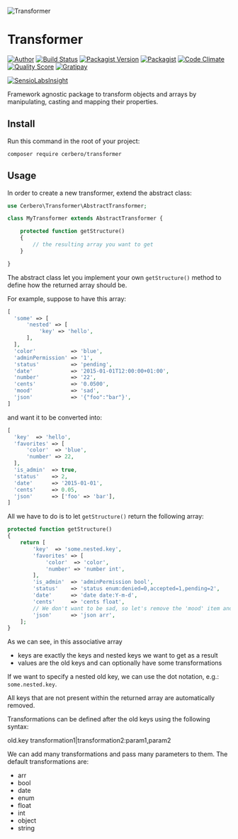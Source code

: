 ![](http://s2.postimg.org/oubkkdn91/transformer.jpg "Transformer")
# Transformer

[![Author](http://img.shields.io/badge/author-@cerbero90-blue.svg?style=flat-square)](https://twitter.com/cerbero90)
[![Build Status](https://img.shields.io/travis/cerbero90/Transformer/master.svg?style=flat-square)](https://travis-ci.org/cerbero90/Transformer)
[![Packagist Version](https://img.shields.io/packagist/v/cerbero/transformer.svg?style=flat-square&label=release)](https://packagist.org/packages/cerbero/transformer)
[![Packagist](https://img.shields.io/packagist/l/cerbero/transformer.svg?style=flat-square)](LICENSE.md)
[![Code Climate](https://img.shields.io/codeclimate/github/cerbero90/Transformer.svg?style=flat-square)](https://codeclimate.com/github/cerbero90/Transformer)
[![Quality Score](https://img.shields.io/scrutinizer/g/cerbero90/Transformer.svg?style=flat-square)](https://scrutinizer-ci.com/g/cerbero90/Transformer)
[![Gratipay](https://img.shields.io/gratipay/cerbero.svg?style=flat-square)](https://gratipay.com/cerbero/)

[![SensioLabsInsight](https://insight.sensiolabs.com/projects/5932ecbf-aff3-48c8-9cf9-7639530a84f5/big.png)](https://insight.sensiolabs.com/projects/5932ecbf-aff3-48c8-9cf9-7639530a84f5)

Framework agnostic package to transform objects and arrays by manipulating, casting and mapping their properties.

## Install

Run this command in the root of your project:

```
composer require cerbero/transformer
```

## Usage

In order to create a new transformer, extend the abstract class:

``` php
use Cerbero\Transformer\AbstractTransformer;

class MyTransformer extends AbstractTransformer {

	protected function getStructure()
	{
		// the resulting array you want to get
	}

}
```
The abstract class let you implement your own `getStructure()` method to define how the returned array should be.

For example, suppose to have this array:
```php
[
  'some' => [
      'nested' => [
          'key' => 'hello',
      ],
  ],
  'color'           => 'blue',
  'adminPermission' => '1',
  'status'          => 'pending',
  'date'            => '2015-01-01T12:00:00+01:00',
  'number'          => '22',
  'cents'           => '0.0500',
  'mood'            => 'sad',
  'json'            => '{"foo":"bar"}',
]
```
and want it to be converted into:
```php
[
  'key'  => 'hello',
  'favorites' => [
      'color'  => 'blue',
      'number' => 22,
  ],
  'is_admin'  => true,
  'status'    => 2,
  'date'      => '2015-01-01',
  'cents'     => 0.05,
  'json'      => ['foo' => 'bar'],
]
```
All we have to do is to let `getStructure()` return the following array:
```php
protected function getStructure()
{
	return [
		'key'  => 'some.nested.key',
		'favorites' => [
			'color'  => 'color',
			'number' => 'number int',
		],
		'is_admin'  => 'adminPermission bool',
		'status'    => 'status enum:denied=0,accepted=1,pending=2',
		'date'      => 'date date:Y-m-d',
		'cents'     => 'cents float',
		// We don't want to be sad, so let's remove the 'mood' item and smile :) 
		'json'      => 'json arr',
	];
}
```
As we can see, in this associative array
+ keys are exactly the keys and nested keys we want to get as a result
+ values are the old keys and can optionally have some transformations

If we want to specify a nested old key, we can use the dot notation, e.g.: `some.nested.key`.

All keys that are not present within the returned array are automatically removed.

Transformations can be defined after the old keys using the following syntax:

  old.key transformation1|transformation2:param1,param2

We can add many transformations and pass many parameters to them. The default transformations are:
+ arr
+ bool
+ date
+ enum
+ float
+ int
+ object
+ string
